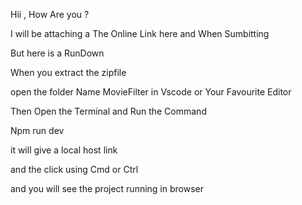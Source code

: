 Hii , How Are you ?

I will be attaching a The Online Link here and When Sumbitting

But here is a RunDown

When you extract the zipfile

open the folder Name MovieFilter in Vscode or Your Favourite Editor

Then Open the Terminal and Run the Command

Npm run dev

it will give a local host link

and the click using Cmd or Ctrl

and you will see the project running in browser
